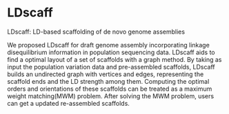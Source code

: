 # LDscaff
LDscaff: LD-based scaffolding of de novo genome assemblies


We proposed LDscaff for draft genome assembly incorporating linkage disequilibrium information in population sequencing data. LDscaff aids to find a optimal layout of a set of scaffolds with a graph method. By taking as input the population variation data and pre-assembled scaffolds, LDscaff builds an undirected graph with vertices and edges, representing the scaffold ends and the LD strength among them. Computing the optimal orders and orientations of these scaffolds can be treated as a maximum weight matching(MWM) problem. After solving the MWM problem, users can get a updated re-assembled scaffolds.
